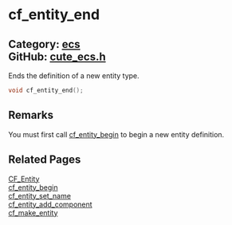[](../header.md ':include')

# cf_entity_end

Category: [ecs](/api_reference?id=ecs)  
GitHub: [cute_ecs.h](https://github.com/RandyGaul/cute_framework/blob/master/include/cute_ecs.h)  
---

Ends the definition of a new entity type.

```cpp
void cf_entity_end();
```

## Remarks

You must first call [cf_entity_begin](/ecs/cf_entity_begin.md) to begin a new entity definition.

## Related Pages

[CF_Entity](/ecs/cf_entity.md)  
[cf_entity_begin](/ecs/cf_entity_begin.md)  
[cf_entity_set_name](/ecs/cf_entity_set_name.md)  
[cf_entity_add_component](/ecs/cf_entity_add_component.md)  
[cf_make_entity](/ecs/cf_make_entity.md)  
